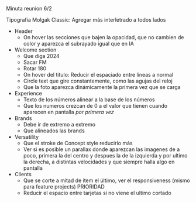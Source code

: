 Minuta reunion 6/2

Tipografia Molgak Classic: Agregar más interletrado a todos lados   

* Header
  * On hover las secciones que bajen la opacidad, que no cambien de color y aparezca el subrayado igual que en IA
* Welcome section
  * Que diga 2024
  * Sacar FM
  * Rotar 180
  * On hover del titulo: Reducir el espaciado entre lineas a normal
  * Circle text que gire constantemente, como las agujas del reloj
  * Que la foto aparezca dinámicamente la primera vez que se carga
* Experience
  * Texto de los números alinear a la base de los números
  * Que los numeros crezcan de 0 a el valor que tienen cuando aparecen en pantalla *por primera vez*
* Brands
  * Debe ir de extremo a extremo
  * Que alineados las brands
* Versatility
  * Que el stroke de Concept style reducirlo más
  * Ver si es posible un parallax donde aparezcan las imagenes de a poco, primera la del centro y despues la de la izquierda y por ultimo la derecha, a distintas velocidades y que siempre halla algo en pantalla
* Clients
  * Que se corte a mitad de item el último, ver el responsiveness (mismo para feature projects) PRIORIDAD
  * Reducir el espacio entre tarjetas si no viene el ultimo cortado
